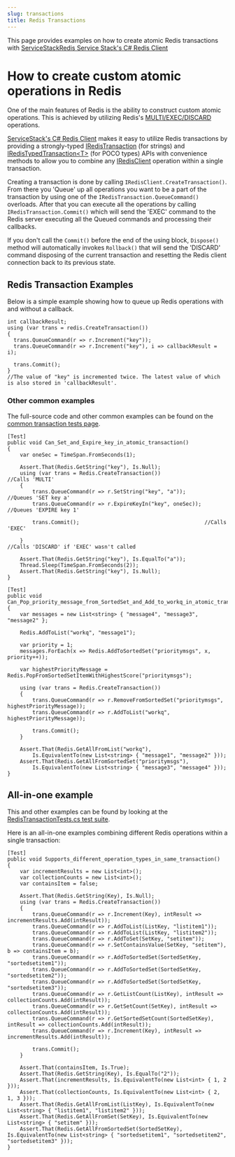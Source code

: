 ```yaml
---
slug: transactions
title: Redis Transactions
---
```


This page provides examples on how to create atomic Redis transactions with [ServiceStackRedis Service Stack's C# Redis Client](https://github.com/ServiceStack/ServiceStack.Redis)

# How to create custom atomic operations in Redis

One of the main features of Redis is the ability to construct custom atomic operations. This is achieved by utilizing Redis's
[MULTI/EXEC/DISCARD](https://redis.io/commands/multi) operations.

[ServiceStack's C# Redis Client](https://github.com/ServiceStack/ServiceStack.Redis) makes it easy to utilize Redis transactions by providing a strongly-typed [IRedisTransaction](./transactions.md)
(for strings) and [IRedisTypedTransaction&lt;T&gt;](./typed-transactions.md) (for POCO types) APIs with convenience methods to allow you to combine any [IRedisClient](./client.md) operation within a single transaction.

Creating a transaction is done by calling `IRedisClient.CreateTransaction()`.
From there you 'Queue' up all operations you want to be a part of the transaction by using one of the `IRedisTransaction.QueueCommand()` overloads. After that you can execute all the operations by calling `IRedisTransaction.Commit()` which will send the 'EXEC' command to the Redis server executing all the Queued commands and processing their callbacks.

If you don't call the `Commit()` before the end of the using block, `Dispose()` method will automatically invokes `Rollback()` that will send the 'DISCARD' command disposing of the current transaction and resetting the Redis client connection back to its previous state.

## Redis Transaction Examples

Below is a simple example showing how to queue up Redis operations with and without a callback.

```
int callbackResult;
using (var trans = redis.CreateTransaction())
{
  trans.QueueCommand(r => r.Increment("key"));  
  trans.QueueCommand(r => r.Increment("key"), i => callbackResult = i);  

  trans.Commit();
}
//The value of "key" is incremented twice. The latest value of which is also stored in 'callbackResult'.

```

### Other common examples
The full-source code and other common examples can be found on the
[common transaction tests page](https://github.com/ServiceStack/ServiceStack.Redis/blob/master/tests/ServiceStack.Redis.Tests/RedisTransactionCommonTests.cs).

```
[Test]
public void Can_Set_and_Expire_key_in_atomic_transaction()
{
    var oneSec = TimeSpan.FromSeconds(1);

    Assert.That(Redis.GetString("key"), Is.Null);
    using (var trans = Redis.CreateTransaction())                  //Calls 'MULTI'
    {
        trans.QueueCommand(r => r.SetString("key", "a"));      //Queues 'SET key a'
        trans.QueueCommand(r => r.ExpireKeyIn("key", oneSec)); //Queues 'EXPIRE key 1'

        trans.Commit();                                        //Calls 'EXEC'

    }                                                              //Calls 'DISCARD' if 'EXEC' wasn't called

    Assert.That(Redis.GetString("key"), Is.EqualTo("a"));
    Thread.Sleep(TimeSpan.FromSeconds(2));
    Assert.That(Redis.GetString("key"), Is.Null);
}

[Test]
public void Can_Pop_priority_message_from_SortedSet_and_Add_to_workq_in_atomic_transaction()
{
    var messages = new List<string> { "message4", "message3", "message2" };

    Redis.AddToList("workq", "message1");

    var priority = 1;
    messages.ForEach(x => Redis.AddToSortedSet("prioritymsgs", x, priority++));

    var highestPriorityMessage = Redis.PopFromSortedSetItemWithHighestScore("prioritymsgs");

    using (var trans = Redis.CreateTransaction())
    {
        trans.QueueCommand(r => r.RemoveFromSortedSet("prioritymsgs", highestPriorityMessage));
        trans.QueueCommand(r => r.AddToList("workq", highestPriorityMessage));	

        trans.Commit();											
    }

    Assert.That(Redis.GetAllFromList("workq"), 
        Is.EquivalentTo(new List<string> { "message1", "message2" }));
    Assert.That(Redis.GetAllFromSortedSet("prioritymsgs"), 
        Is.EquivalentTo(new List<string> { "message3", "message4" }));
}
```

## All-in-one example
This and other examples can be found by looking at the
[RedisTransactionTests.cs test suite](https://github.com/ServiceStack/ServiceStack.Redis/blob/master/tests/ServiceStack.Redis.Tests/RedisTransactionTests.cs).

Here is an all-in-one examples combining different Redis operations within a single transaction:

```
[Test]
public void Supports_different_operation_types_in_same_transaction()
{
    var incrementResults = new List<int>();
    var collectionCounts = new List<int>();
    var containsItem = false;

    Assert.That(Redis.GetString(Key), Is.Null);
    using (var trans = Redis.CreateTransaction())
    {
        trans.QueueCommand(r => r.Increment(Key), intResult => incrementResults.Add(intResult));
        trans.QueueCommand(r => r.AddToList(ListKey, "listitem1"));
        trans.QueueCommand(r => r.AddToList(ListKey, "listitem2"));
        trans.QueueCommand(r => r.AddToSet(SetKey, "setitem"));
        trans.QueueCommand(r => r.SetContainsValue(SetKey, "setitem"), b => containsItem = b);
        trans.QueueCommand(r => r.AddToSortedSet(SortedSetKey, "sortedsetitem1"));
        trans.QueueCommand(r => r.AddToSortedSet(SortedSetKey, "sortedsetitem2"));
        trans.QueueCommand(r => r.AddToSortedSet(SortedSetKey, "sortedsetitem3"));
        trans.QueueCommand(r => r.GetListCount(ListKey), intResult => collectionCounts.Add(intResult));
        trans.QueueCommand(r => r.GetSetCount(SetKey), intResult => collectionCounts.Add(intResult));
        trans.QueueCommand(r => r.GetSortedSetCount(SortedSetKey), intResult => collectionCounts.Add(intResult));
        trans.QueueCommand(r => r.Increment(Key), intResult => incrementResults.Add(intResult));

        trans.Commit();
    }

    Assert.That(containsItem, Is.True);
    Assert.That(Redis.GetString(Key), Is.EqualTo("2"));
    Assert.That(incrementResults, Is.EquivalentTo(new List<int> { 1, 2 }));
    Assert.That(collectionCounts, Is.EquivalentTo(new List<int> { 2, 1, 3 }));
    Assert.That(Redis.GetAllFromList(ListKey), Is.EquivalentTo(new List<string> { "listitem1", "listitem2" }));
    Assert.That(Redis.GetAllFromSet(SetKey), Is.EquivalentTo(new List<string> { "setitem" }));
    Assert.That(Redis.GetAllFromSortedSet(SortedSetKey), Is.EquivalentTo(new List<string> { "sortedsetitem1", "sortedsetitem2", "sortedsetitem3" }));
}
```
